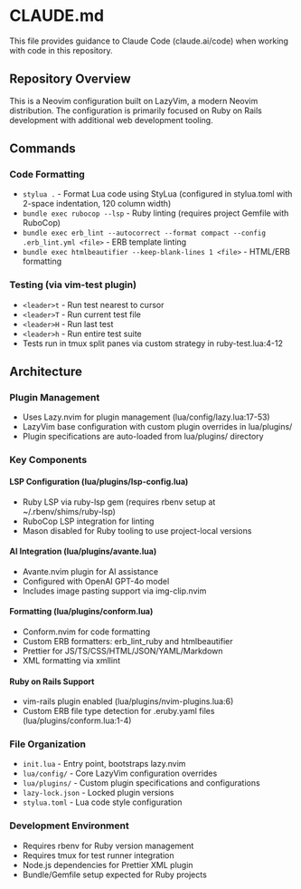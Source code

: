 # CLAUDE.md

This file provides guidance to Claude Code (claude.ai/code) when working with code in this repository.

## Repository Overview

This is a Neovim configuration built on LazyVim, a modern Neovim distribution. The configuration is primarily focused on Ruby on Rails development with additional web development tooling.

## Commands

### Code Formatting

- `stylua .` - Format Lua code using StyLua (configured in stylua.toml with 2-space indentation, 120 column width)
- `bundle exec rubocop --lsp` - Ruby linting (requires project Gemfile with RuboCop)
- `bundle exec erb_lint --autocorrect --format compact --config .erb_lint.yml <file>` - ERB template linting
- `bundle exec htmlbeautifier --keep-blank-lines 1 <file>` - HTML/ERB formatting

### Testing (via vim-test plugin)

- `<leader>t` - Run test nearest to cursor
- `<leader>T` - Run current test file
- `<leader>H` - Run last test
- `<leader>h` - Run entire test suite
- Tests run in tmux split panes via custom strategy in ruby-test.lua:4-12

## Architecture

### Plugin Management

- Uses Lazy.nvim for plugin management (lua/config/lazy.lua:17-53)
- LazyVim base configuration with custom plugin overrides in lua/plugins/
- Plugin specifications are auto-loaded from lua/plugins/ directory

### Key Components

#### LSP Configuration (lua/plugins/lsp-config.lua)

- Ruby LSP via ruby-lsp gem (requires rbenv setup at ~/.rbenv/shims/ruby-lsp)
- RuboCop LSP integration for linting
- Mason disabled for Ruby tooling to use project-local versions

#### AI Integration (lua/plugins/avante.lua)

- Avante.nvim plugin for AI assistance
- Configured with OpenAI GPT-4o model
- Includes image pasting support via img-clip.nvim

#### Formatting (lua/plugins/conform.lua)

- Conform.nvim for code formatting
- Custom ERB formatters: erb_lint_ruby and htmlbeautifier
- Prettier for JS/TS/CSS/HTML/JSON/YAML/Markdown
- XML formatting via xmllint

#### Ruby on Rails Support

- vim-rails plugin enabled (lua/plugins/nvim-plugins.lua:6)
- Custom ERB file type detection for .eruby.yaml files (lua/plugins/conform.lua:1-4)

### File Organization

- `init.lua` - Entry point, bootstraps lazy.nvim
- `lua/config/` - Core LazyVim configuration overrides
- `lua/plugins/` - Custom plugin specifications and configurations
- `lazy-lock.json` - Locked plugin versions
- `stylua.toml` - Lua code style configuration

### Development Environment

- Requires rbenv for Ruby version management
- Requires tmux for test runner integration
- Node.js dependencies for Prettier XML plugin
- Bundle/Gemfile setup expected for Ruby projects

